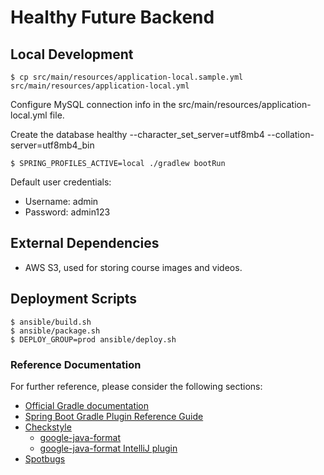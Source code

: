 # Healthy Future Backend

## Local Development

```
$ cp src/main/resources/application-local.sample.yml src/main/resources/application-local.yml 
```

Configure MySQL connection info in the src/main/resources/application-local.yml file.

Create the database healthy --character_set_server=utf8mb4 --collation-server=utf8mb4_bin

```
$ SPRING_PROFILES_ACTIVE=local ./gradlew bootRun
```

Default user credentials:
* Username: admin
* Password: admin123

## External Dependencies

* AWS S3, used for storing course images and videos.

## Deployment Scripts

```
$ ansible/build.sh
$ ansible/package.sh
$ DEPLOY_GROUP=prod ansible/deploy.sh
```

### Reference Documentation
For further reference, please consider the following sections:

* [Official Gradle documentation](https://docs.gradle.org)
* [Spring Boot Gradle Plugin Reference Guide](https://docs.spring.io/spring-boot/docs/2.2.6.RELEASE/gradle-plugin/reference/html/)
* [Checkstyle](https://checkstyle.sourceforge.io/)
    * [google-java-format](https://github.com/google/google-java-format)
    * [google-java-format IntelliJ plugin](https://github.com/google/google-java-format#intellij-android-studio-and-other-jetbrains-ides)
* [Spotbugs](https://spotbugs.github.io/)
